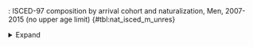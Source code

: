<div class="tabledetails">

|     |
| --- |
: ISCED-97 composition by arrival cohort and naturalization, Men, 2007-2015 (no upper age limit) {#tbl:nat_isced_m_unres}

<details>
<summary>
Expand
</summary>
<div class="tabwrap">
<table class="scientific medleftstub">
<tr> <td style='text-align: left'></td><td colspan=6 style='text-align:center'><strong>Arrival cohort</strong><td></td></td></tr>
<tr> <td style='text-align: left'></td> <td style='text-align: right'><strong>1964-73</strong></td> <td style='text-align: right'><strong>1974-83</strong></td> <td style='text-align: right'><strong>1984-93</strong></td> <td style='text-align: right'><strong>1994-03</strong></td> <td style='text-align: right'><strong>2004-10</strong></td> <td style='text-align: right'><strong>Total</strong></td> <td style='text-align: right'><strong>N</strong></td></tr>
<tr> <td style='text-align: left'></td> <td style='text-align: right'>%</td> <td style='text-align: right'>%</td> <td style='text-align: right'>%</td> <td style='text-align: right'>%</td> <td style='text-align: right'>%</td> <td style='text-align: right'>%</td> <td style='text-align: right'></td></tr>
<tr><td colspan=8 style='text-align:left;'><strong>ISCED-97, non-naturalized immigrant</strong></td></tr>
<tr> <td style='text-align: left'>0-2</td> <td style='text-align: right'>55.3</td> <td style='text-align: right'>42.6</td> <td style='text-align: right'>42.4</td> <td style='text-align: right'>35.4</td> <td style='text-align: right'>24.9</td> <td style='text-align: right'>39.0</td> <td style='text-align: right'>26,150</td></tr>
<tr> <td style='text-align: left'>3-4</td> <td style='text-align: right'>36.7</td> <td style='text-align: right'>39.0</td> <td style='text-align: right'>40.5</td> <td style='text-align: right'>36.4</td> <td style='text-align: right'>35.9</td> <td style='text-align: right'>37.4</td> <td style='text-align: right'>24,463</td></tr>
<tr> <td style='text-align: left'>5-6</td> <td style='text-align: right'>8.0</td> <td style='text-align: right'>18.4</td> <td style='text-align: right'>17.1</td> <td style='text-align: right'>28.2</td> <td style='text-align: right'>39.2</td> <td style='text-align: right'>23.6</td> <td style='text-align: right'>14,774</td></tr>
<tr> <td style='text-align: left'>Total</td> <td style='text-align: right'>100.0</td> <td style='text-align: right'>100.0</td> <td style='text-align: right'>100.0</td> <td style='text-align: right'>100.0</td> <td style='text-align: right'>100.0</td> <td style='text-align: right'>100.0</td> <td style='text-align: right'>65,387</td></tr>
<tr> <td style='text-align: left'>N</td> <td style='text-align: right'>12,773</td> <td style='text-align: right'>6,034</td> <td style='text-align: right'>13,544</td> <td style='text-align: right'>19,792</td> <td style='text-align: right'>13,244</td> <td style='text-align: right'>65,387</td> <td style='text-align: right'></td></tr>
<tr><td colspan=8 style='text-align:left;'><strong>ISCED-97, naturalized immigrant</strong></td></tr>
<tr> <td style='text-align: left'>0-2</td> <td style='text-align: right'>26.1</td> <td style='text-align: right'>18.5</td> <td style='text-align: right'>21.1</td> <td style='text-align: right'>28.9</td> <td style='text-align: right'>33.4</td> <td style='text-align: right'>24.2</td> <td style='text-align: right'>5,816</td></tr>
<tr> <td style='text-align: left'>3-4</td> <td style='text-align: right'>44.6</td> <td style='text-align: right'>50.8</td> <td style='text-align: right'>58.5</td> <td style='text-align: right'>55.2</td> <td style='text-align: right'>48.8</td> <td style='text-align: right'>55.6</td> <td style='text-align: right'>13,483</td></tr>
<tr> <td style='text-align: left'>5-6</td> <td style='text-align: right'>29.3</td> <td style='text-align: right'>30.7</td> <td style='text-align: right'>20.4</td> <td style='text-align: right'>15.9</td> <td style='text-align: right'>17.8</td> <td style='text-align: right'>20.2</td> <td style='text-align: right'>4,926</td></tr>
<tr> <td style='text-align: left'>Total</td> <td style='text-align: right'>100.0</td> <td style='text-align: right'>100.0</td> <td style='text-align: right'>100.0</td> <td style='text-align: right'>100.0</td> <td style='text-align: right'>100.0</td> <td style='text-align: right'>100.0</td> <td style='text-align: right'>24,225</td></tr>
<tr> <td style='text-align: left'>N</td> <td style='text-align: right'>1,114</td> <td style='text-align: right'>2,607</td> <td style='text-align: right'>11,348</td> <td style='text-align: right'>8,513</td> <td style='text-align: right'>643</td> <td style='text-align: right'>24,225</td> <td style='text-align: right'></td></tr>
<tr><td colspan=8 style='text-align:left;'><strong>ISCED-97, naturalized/recognized Ethnic German</strong></td></tr>
<tr> <td style='text-align: left'>0-2</td> <td style='text-align: right'>28.1</td> <td style='text-align: right'>22.5</td> <td style='text-align: right'>23.0</td> <td style='text-align: right'>28.9</td> <td style='text-align: right'>28.1</td> <td style='text-align: right'>25.6</td> <td style='text-align: right'>8,515</td></tr>
<tr> <td style='text-align: left'>3-4</td> <td style='text-align: right'>42.2</td> <td style='text-align: right'>45.7</td> <td style='text-align: right'>54.1</td> <td style='text-align: right'>49.2</td> <td style='text-align: right'>42.4</td> <td style='text-align: right'>50.0</td> <td style='text-align: right'>16,737</td></tr>
<tr> <td style='text-align: left'>5-6</td> <td style='text-align: right'>29.7</td> <td style='text-align: right'>31.8</td> <td style='text-align: right'>22.9</td> <td style='text-align: right'>21.9</td> <td style='text-align: right'>29.5</td> <td style='text-align: right'>24.4</td> <td style='text-align: right'>8,239</td></tr>
<tr> <td style='text-align: left'>Total</td> <td style='text-align: right'>100.0</td> <td style='text-align: right'>100.0</td> <td style='text-align: right'>100.0</td> <td style='text-align: right'>100.0</td> <td style='text-align: right'>100.0</td> <td style='text-align: right'>100.0</td> <td style='text-align: right'>33,491</td></tr>
<tr> <td style='text-align: left'>N</td> <td style='text-align: right'>2,570</td> <td style='text-align: right'>4,242</td> <td style='text-align: right'>14,093</td> <td style='text-align: right'>11,228</td> <td style='text-align: right'>1,358</td> <td style='text-align: right'>33,491</td> <td style='text-align: right'></td></tr>
</table>
</div>
</details>
</div>
